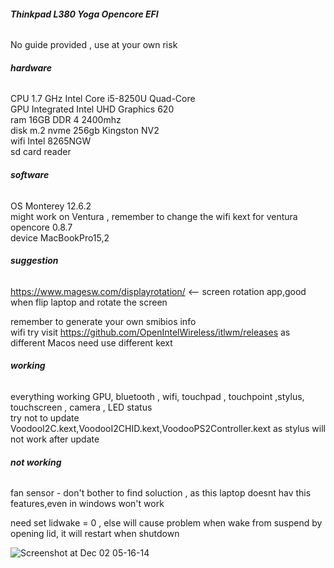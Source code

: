 
###### **Thinkpad L380 Yoga Opencore EFI**

No guide provided , use at your own risk

###### **hardware**
CPU  1.7 GHz Intel Core i5-8250U Quad-Core\
GPU  Integrated Intel UHD Graphics 620\
ram  16GB DDR 4 2400mhz\
disk  m.2 nvme 256gb Kingston NV2\
wifi  Intel 8265NGW\
sd card reader

###### **software**
OS  Monterey 12.6.2\
might work on Ventura , remember to change the wifi kext for ventura\
opencore 0.8.7\
device  MacBookPro15,2

###### **suggestion**
https://www.magesw.com/displayrotation/  <-- screen rotation app,good when flip laptop and rotate the screen


remember to generate your own smibios info\
wifi try visit https://github.com/OpenIntelWireless/itlwm/releases as different Macos need use different kext

###### **working**
everything working GPU, bluetooth , wifi, touchpad , touchpoint ,stylus, touchscreen , camera , LED status\
try not to update VoodooI2C.kext,VoodooI2CHID.kext,VoodooPS2Controller.kext as stylus will not work after update

###### **not working**
fan sensor  - don't bother to find soluction , as this laptop doesnt hav this features,even in windows won't work

need set lidwake = 0 , else will cause problem when wake from suspend by opening lid, it will restart when shutdown

![Screenshot at Dec 02 05-16-14](https://github.com/limin9988/L380_YOGA_OPENCORE/assets/13900860/28bb27e0-d547-46e8-aac3-ff6dc19b650f)


